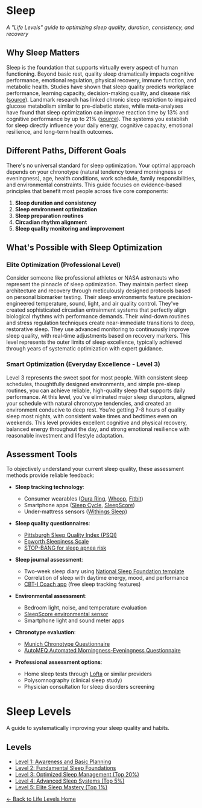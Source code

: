 # Sleep

*A "Life Levels" guide to optimizing sleep quality, duration, consistency, and recovery*

## Why Sleep Matters

Sleep is the foundation that supports virtually every aspect of human functioning. Beyond basic rest, quality sleep dramatically impacts cognitive performance, emotional regulation, physical recovery, immune function, and metabolic health. Studies have shown that sleep quality predicts workplace performance, learning capacity, decision-making quality, and disease risk ([source](https://www.ncbi.nlm.nih.gov/pmc/articles/PMC6281147/)). Landmark research has linked chronic sleep restriction to impaired glucose metabolism similar to pre-diabetic states, while meta-analyses have found that sleep optimization can improve reaction time by 13% and cognitive performance by up to 21% ([source](https://doi.org/10.1016/j.smrv.2019.101231)). The systems you establish for sleep directly influence your daily energy, cognitive capacity, emotional resilience, and long-term health outcomes.

## Different Paths, Different Goals

There's no universal standard for sleep optimization. Your optimal approach depends on your chronotype (natural tendency toward morningness or eveningness), age, health conditions, work schedule, family responsibilities, and environmental constraints. This guide focuses on evidence-based principles that benefit most people across five core components:

1. **Sleep duration and consistency**
2. **Sleep environment optimization**
3. **Sleep preparation routines**
4. **Circadian rhythm alignment**
5. **Sleep quality monitoring and improvement**

## What's Possible with Sleep Optimization

### Elite Optimization (Professional Level)
Consider someone like professional athletes or NASA astronauts who represent the pinnacle of sleep optimization. They maintain perfect sleep architecture and recovery through meticulously designed protocols based on personal biomarker testing. Their sleep environments feature precision-engineered temperature, sound, light, and air quality control. They've created sophisticated circadian entrainment systems that perfectly align biological rhythms with performance demands. Their wind-down routines and stress regulation techniques create near-immediate transitions to deep, restorative sleep. They use advanced monitoring to continuously improve sleep quality, with real-time adjustments based on recovery markers. This level represents the outer limits of sleep excellence, typically achieved through years of systematic optimization with expert guidance.

### Smart Optimization (Everyday Excellence - Level 3)
Level 3 represents the sweet spot for most people. With consistent sleep schedules, thoughtfully designed environments, and simple pre-sleep routines, you can achieve reliable, high-quality sleep that supports daily performance. At this level, you've eliminated major sleep disruptors, aligned your schedule with natural chronotype tendencies, and created an environment conducive to deep rest. You're getting 7-8 hours of quality sleep most nights, with consistent wake times and bedtimes even on weekends. This level provides excellent cognitive and physical recovery, balanced energy throughout the day, and strong emotional resilience with reasonable investment and lifestyle adaptation.

## Assessment Tools

To objectively understand your current sleep quality, these assessment methods provide reliable feedback:

- **Sleep tracking technology**:
  - Consumer wearables ([Oura Ring](https://ouraring.com/), [Whoop](https://www.whoop.com/), [Fitbit](https://www.fitbit.com/))
  - Smartphone apps ([Sleep Cycle](https://www.sleepcycle.com/), [SleepScore](https://www.sleepscore.com/))
  - Under-mattress sensors ([Withings Sleep](https://www.withings.com/us/en/sleep))

- **Sleep quality questionnaires**:
  - [Pittsburgh Sleep Quality Index (PSQI)](https://www.sleep.pitt.edu/instruments/)
  - [Epworth Sleepiness Scale](https://epworthsleepinessscale.com/)
  - [STOP-BANG for sleep apnea risk](https://www.mdcalc.com/stop-bang-score-obstructive-sleep-apnea)

- **Sleep journal assessment**:
  - Two-week sleep diary using [National Sleep Foundation template](https://www.sleepfoundation.org/sites/default/files/inline-files/SleepDiaryTemplate.pdf)
  - Correlation of sleep with daytime energy, mood, and performance
  - [CBT-I Coach app](https://mobile.va.gov/app/cbt-i-coach) (free sleep tracking features)

- **Environmental assessment**:
  - Bedroom light, noise, and temperature evaluation
  - [SleepScore environmental sensor](https://www.sleepscore.com/)
  - Smartphone light and sound meter apps

- **Chronotype evaluation**:
  - [Munich Chronotype Questionnaire](https://chronotype-self-test.info/index.php?sid=61524&newtest=Y)
  - [AutoMEQ Automated Morningness-Eveningness Questionnaire](https://www.cet-surveys.com/index.php?sid=61524)

- **Professional assessment options**:
  - Home sleep tests through [Lofta](https://lofta.com/) or similar providers
  - Polysomnography (clinical sleep study)
  - Physician consultation for sleep disorders screening

# Sleep Levels

A guide to systematically improving your sleep quality and habits.

## Levels

- [Level 1: Awareness and Basic Planning](level-1)
- [Level 2: Fundamental Sleep Foundations](level-2)
- [Level 3: Optimized Sleep Management (Top 20%)](level-3)
- [Level 4: Advanced Sleep Systems (Top 5%)](level-4)
- [Level 5: Elite Sleep Mastery (Top 1%)](level-5)

[← Back to Life Levels Home](../)
